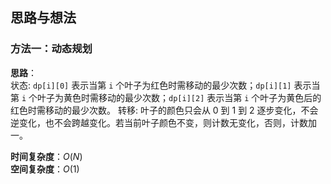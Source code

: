 ## 思路与想法
### 方法一：动态规划
**思路**：  
状态: `dp[i][0]` 表示当第 `i` 个叶子为红色时需移动的最少次数；`dp[i][1]` 表示当第 `i` 个叶子为黄色时需移动的最少次数；`dp[i][2]` 表示当第 `i` 个叶子为黄色后的红色时需移动的最少次数。
转移: 叶子的颜色只会从 0 到 1 到 2 逐步变化，不会逆变化，也不会跨越变化。若当前叶子颜色不变，则计数无变化，否则，计数加一。


**时间复杂度**：*O*(*N*)  
**空间复杂度**：*O*(1)
